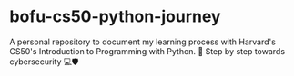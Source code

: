 # bofu-cs50-python-journey
A personal repository to document my learning process with Harvard's CS50's Introduction to Programming with Python. 🐍 Step by step towards cybersecurity 💻🛡️
